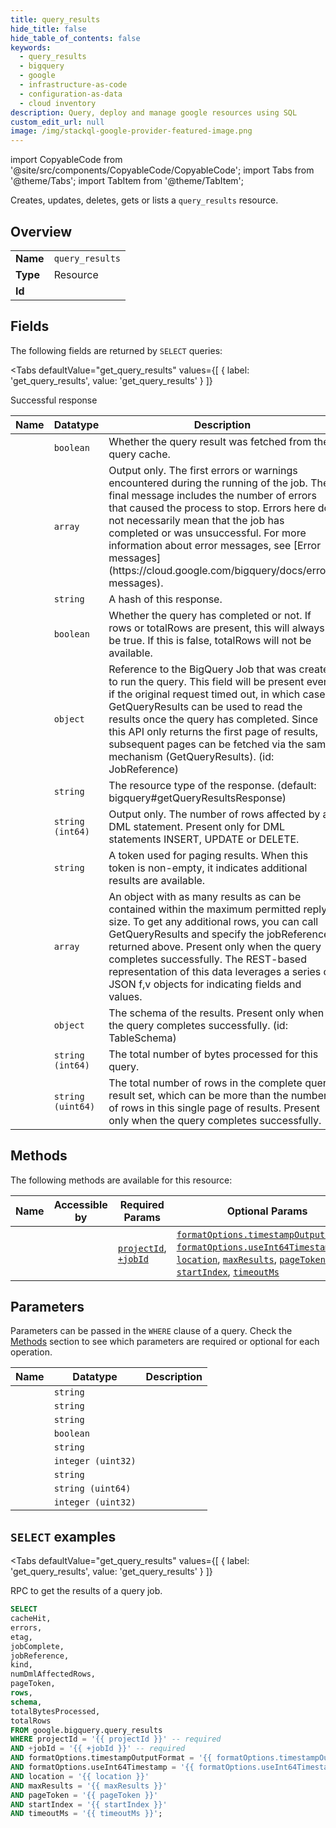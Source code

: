 ```yaml
--- 
title: query_results
hide_title: false
hide_table_of_contents: false
keywords:
  - query_results
  - bigquery
  - google
  - infrastructure-as-code
  - configuration-as-data
  - cloud inventory
description: Query, deploy and manage google resources using SQL
custom_edit_url: null
image: /img/stackql-google-provider-featured-image.png
---
```


import CopyableCode from '@site/src/components/CopyableCode/CopyableCode';
import Tabs from '@theme/Tabs';
import TabItem from '@theme/TabItem';

Creates, updates, deletes, gets or lists a <code>query_results</code> resource.

## Overview
<table><tbody>
<tr><td><b>Name</b></td><td><code>query_results</code></td></tr>
<tr><td><b>Type</b></td><td>Resource</td></tr>
<tr><td><b>Id</b></td><td><CopyableCode code="google.bigquery.query_results" /></td></tr>
</tbody></table>

## Fields

The following fields are returned by `SELECT` queries:

<Tabs
    defaultValue="get_query_results"
    values={[
        { label: 'get_query_results', value: 'get_query_results' }
    ]}
>
<TabItem value="get_query_results">

Successful response

<table>
<thead>
    <tr>
    <th>Name</th>
    <th>Datatype</th>
    <th>Description</th>
    </tr>
</thead>
<tbody>
<tr>
    <td><CopyableCode code="cacheHit" /></td>
    <td><code>boolean</code></td>
    <td>Whether the query result was fetched from the query cache.</td>
</tr>
<tr>
    <td><CopyableCode code="errors" /></td>
    <td><code>array</code></td>
    <td>Output only. The first errors or warnings encountered during the running of the job. The final message includes the number of errors that caused the process to stop. Errors here do not necessarily mean that the job has completed or was unsuccessful. For more information about error messages, see [Error messages](https://cloud.google.com/bigquery/docs/error-messages).</td>
</tr>
<tr>
    <td><CopyableCode code="etag" /></td>
    <td><code>string</code></td>
    <td>A hash of this response.</td>
</tr>
<tr>
    <td><CopyableCode code="jobComplete" /></td>
    <td><code>boolean</code></td>
    <td>Whether the query has completed or not. If rows or totalRows are present, this will always be true. If this is false, totalRows will not be available.</td>
</tr>
<tr>
    <td><CopyableCode code="jobReference" /></td>
    <td><code>object</code></td>
    <td>Reference to the BigQuery Job that was created to run the query. This field will be present even if the original request timed out, in which case GetQueryResults can be used to read the results once the query has completed. Since this API only returns the first page of results, subsequent pages can be fetched via the same mechanism (GetQueryResults). (id: JobReference)</td>
</tr>
<tr>
    <td><CopyableCode code="kind" /></td>
    <td><code>string</code></td>
    <td>The resource type of the response. (default: bigquery#getQueryResultsResponse)</td>
</tr>
<tr>
    <td><CopyableCode code="numDmlAffectedRows" /></td>
    <td><code>string (int64)</code></td>
    <td>Output only. The number of rows affected by a DML statement. Present only for DML statements INSERT, UPDATE or DELETE.</td>
</tr>
<tr>
    <td><CopyableCode code="pageToken" /></td>
    <td><code>string</code></td>
    <td>A token used for paging results. When this token is non-empty, it indicates additional results are available.</td>
</tr>
<tr>
    <td><CopyableCode code="rows" /></td>
    <td><code>array</code></td>
    <td>An object with as many results as can be contained within the maximum permitted reply size. To get any additional rows, you can call GetQueryResults and specify the jobReference returned above. Present only when the query completes successfully. The REST-based representation of this data leverages a series of JSON f,v objects for indicating fields and values.</td>
</tr>
<tr>
    <td><CopyableCode code="schema" /></td>
    <td><code>object</code></td>
    <td>The schema of the results. Present only when the query completes successfully. (id: TableSchema)</td>
</tr>
<tr>
    <td><CopyableCode code="totalBytesProcessed" /></td>
    <td><code>string (int64)</code></td>
    <td>The total number of bytes processed for this query.</td>
</tr>
<tr>
    <td><CopyableCode code="totalRows" /></td>
    <td><code>string (uint64)</code></td>
    <td>The total number of rows in the complete query result set, which can be more than the number of rows in this single page of results. Present only when the query completes successfully.</td>
</tr>
</tbody>
</table>
</TabItem>
</Tabs>

## Methods

The following methods are available for this resource:

<table>
<thead>
    <tr>
    <th>Name</th>
    <th>Accessible by</th>
    <th>Required Params</th>
    <th>Optional Params</th>
    <th>Description</th>
    </tr>
</thead>
<tbody>
<tr>
    <td><a href="#get_query_results"><CopyableCode code="get_query_results" /></a></td>
    <td><CopyableCode code="select" /></td>
    <td><a href="#parameter-projectId"><code>projectId</code></a>, <a href="#parameter-+jobId"><code>+jobId</code></a></td>
    <td><a href="#parameter-formatOptions.timestampOutputFormat"><code>formatOptions.timestampOutputFormat</code></a>, <a href="#parameter-formatOptions.useInt64Timestamp"><code>formatOptions.useInt64Timestamp</code></a>, <a href="#parameter-location"><code>location</code></a>, <a href="#parameter-maxResults"><code>maxResults</code></a>, <a href="#parameter-pageToken"><code>pageToken</code></a>, <a href="#parameter-startIndex"><code>startIndex</code></a>, <a href="#parameter-timeoutMs"><code>timeoutMs</code></a></td>
    <td>RPC to get the results of a query job.</td>
</tr>
</tbody>
</table>

## Parameters

Parameters can be passed in the `WHERE` clause of a query. Check the [Methods](#methods) section to see which parameters are required or optional for each operation.

<table>
<thead>
    <tr>
    <th>Name</th>
    <th>Datatype</th>
    <th>Description</th>
    </tr>
</thead>
<tbody>
<tr id="parameter-+jobId">
    <td><CopyableCode code="+jobId" /></td>
    <td><code>string</code></td>
    <td></td>
</tr>
<tr id="parameter-projectId">
    <td><CopyableCode code="projectId" /></td>
    <td><code>string</code></td>
    <td></td>
</tr>
<tr id="parameter-formatOptions.timestampOutputFormat">
    <td><CopyableCode code="formatOptions.timestampOutputFormat" /></td>
    <td><code>string</code></td>
    <td></td>
</tr>
<tr id="parameter-formatOptions.useInt64Timestamp">
    <td><CopyableCode code="formatOptions.useInt64Timestamp" /></td>
    <td><code>boolean</code></td>
    <td></td>
</tr>
<tr id="parameter-location">
    <td><CopyableCode code="location" /></td>
    <td><code>string</code></td>
    <td></td>
</tr>
<tr id="parameter-maxResults">
    <td><CopyableCode code="maxResults" /></td>
    <td><code>integer (uint32)</code></td>
    <td></td>
</tr>
<tr id="parameter-pageToken">
    <td><CopyableCode code="pageToken" /></td>
    <td><code>string</code></td>
    <td></td>
</tr>
<tr id="parameter-startIndex">
    <td><CopyableCode code="startIndex" /></td>
    <td><code>string (uint64)</code></td>
    <td></td>
</tr>
<tr id="parameter-timeoutMs">
    <td><CopyableCode code="timeoutMs" /></td>
    <td><code>integer (uint32)</code></td>
    <td></td>
</tr>
</tbody>
</table>

## `SELECT` examples

<Tabs
    defaultValue="get_query_results"
    values={[
        { label: 'get_query_results', value: 'get_query_results' }
    ]}
>
<TabItem value="get_query_results">

RPC to get the results of a query job.

```sql
SELECT
cacheHit,
errors,
etag,
jobComplete,
jobReference,
kind,
numDmlAffectedRows,
pageToken,
rows,
schema,
totalBytesProcessed,
totalRows
FROM google.bigquery.query_results
WHERE projectId = '{{ projectId }}' -- required
AND +jobId = '{{ +jobId }}' -- required
AND formatOptions.timestampOutputFormat = '{{ formatOptions.timestampOutputFormat }}'
AND formatOptions.useInt64Timestamp = '{{ formatOptions.useInt64Timestamp }}'
AND location = '{{ location }}'
AND maxResults = '{{ maxResults }}'
AND pageToken = '{{ pageToken }}'
AND startIndex = '{{ startIndex }}'
AND timeoutMs = '{{ timeoutMs }}';
```
</TabItem>
</Tabs>
